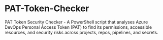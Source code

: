 # PAT-Token-Checker
PAT Token Security Checker - A PowerShell script that analyses Azure DevOps Personal Access Token (PAT) to find its permissions, accessible resources, and security risks across projects, repos, pipelines, and secrets.

